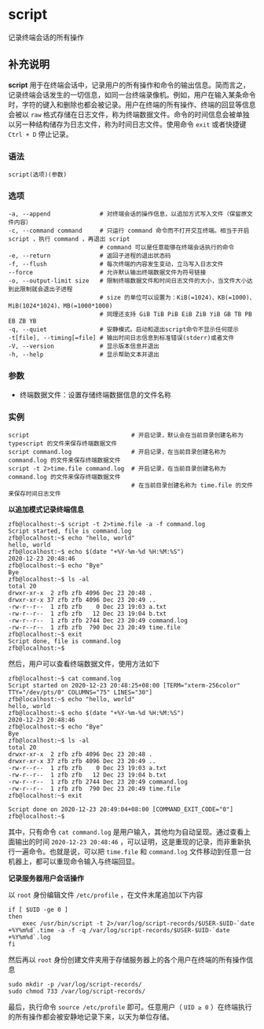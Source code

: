 #  script

记录终端会话的所有操作

##  补充说明

**script**
用于在终端会话中，记录用户的所有操作和命令的输出信息。简而言之，记录终端会话发生的一切信息，如同一台终端录像机。例如，用户在输入某条命令时，字符的键入和删除也都会被记录。用户在终端的所有操作、终端的回显等信息会被以
` raw ` 格式存储在日志文件，称为终端数据文件。命令的时间信息会被单独以另一种结构储存为日志文件，称为时间日志文件。使用命令 ` exit `
或者快捷键 ` Ctrl + D ` 停止记录。

###  语法

    
    
    script(选项)(参数)
    

###  选项

    
    
    -a, --append              # 对终端会话的操作信息，以追加方式写入文件（保留原文件内容）
    -c, --command command     # 只运行 command 命令而不打开交互终端。相当于开启 script ，执行 command ，再退出 script
                              # command 可以是任意能够在终端会话执行的命令
    -e, --return              # 返回子进程的退出状态码
    -f, --flush               # 每次终端的内容发生变动，立马写入日志文件
    --force                   # 允许默认输出终端数据文件为符号链接
    -o, --output-limit size   # 限制终端数据文件和时间日志文件的大小，当文件大小达到此限制就会退出子进程
                              # size 的单位可以设置为：KiB(=1024)、KB(=1000)、MiB(1024*1024)、MB(=1000*1000)
                              # 同理还支持 GiB TiB PiB EiB ZiB YiB GB TB PB EB ZB YB
    -q, --quiet               # 安静模式。启动和退出script命令不显示任何提示
    -t[file], --timing[=file] # 输出时间日志信息到标准错误(stderr)或者文件
    -V, --version             # 显示版本信息并退出
    -h, --help                # 显示帮助文本并退出
    

###  参数

  * 终端数据文件：设置存储终端数据信息的文件名称 

###  实例

    
    
    script                             # 开启记录，默认会在当前目录创建名称为 typescript 的文件来保存终端数据文件
    script command.log                 # 开启记录，在当前目录创建名称为 command.log 的文件来保存终端数据文件
    script -t 2>time.file command.log  # 开启记录，在当前目录创建名称为 command.log 的文件来保存终端数据文件
                                       # 在当前目录创建名称为 time.file 的文件来保存时间日志文件
    

**以追加模式记录终端信息**

    
    
    zfb@localhost:~$ script -t 2>time.file -a -f command.log
    Script started, file is command.log
    zfb@localhost:~$ echo "hello, world"
    hello, world
    zfb@localhost:~$ echo $(date "+%Y-%m-%d %H:%M:%S")
    2020-12-23 20:48:46
    zfb@localhost:~$ echo "Bye"
    Bye
    zfb@localhost:~$ ls -al
    total 20
    drwxr-xr-x  2 zfb zfb 4096 Dec 23 20:48 .
    drwxr-xr-x 37 zfb zfb 4096 Dec 23 20:49 ..
    -rw-r--r--  1 zfb zfb    0 Dec 23 19:03 a.txt
    -rw-r--r--  1 zfb zfb   12 Dec 23 19:04 b.txt
    -rw-r--r--  1 zfb zfb 2744 Dec 23 20:49 command.log
    -rw-r--r--  1 zfb zfb  790 Dec 23 20:49 time.file
    zfb@localhost:~$ exit
    Script done, file is command.log
    zfb@localhost:~$
    

然后，用户可以查看终端数据文件，使用方法如下

    
    
    zfb@localhost:~$ cat command.log
    Script started on 2020-12-23 20:48:25+08:00 [TERM="xterm-256color" TTY="/dev/pts/0" COLUMNS="75" LINES="30"]
    zfb@localhost:~$ echo "hello, world"
    hello, world
    zfb@localhost:~$ echo $(date "+%Y-%m-%d %H:%M:%S")
    2020-12-23 20:48:46
    zfb@localhost:~$ echo "Bye"
    Bye
    zfb@localhost:~$ ls -al
    total 20
    drwxr-xr-x  2 zfb zfb 4096 Dec 23 20:48 .
    drwxr-xr-x 37 zfb zfb 4096 Dec 23 20:49 ..
    -rw-r--r--  1 zfb zfb    0 Dec 23 19:03 a.txt
    -rw-r--r--  1 zfb zfb   12 Dec 23 19:04 b.txt
    -rw-r--r--  1 zfb zfb 2744 Dec 23 20:49 command.log
    -rw-r--r--  1 zfb zfb  790 Dec 23 20:49 time.file
    zfb@localhost:~$ exit
    
    Script done on 2020-12-23 20:49:04+08:00 [COMMAND_EXIT_CODE="0"]
    zfb@localhost:~$
    

其中，只有命令 ` cat command.log ` 是用户输入，其他均为自动呈现。通过查看上面输出的时间 ` 2020-12-23 20:48:46 `
，可以证明，这是重现的记录，而非重新执行一遍命令。也就是说，可以把 ` time.file ` 和 ` command.log `
文件移动到任意一台机器上，都可以重现命令输入与终端回显。

**记录服务器用户会话操作**

以 ` root ` 身份编辑文件 ` /etc/profile ` ，在文件末尾追加以下内容

    
    
    if [ $UID -ge 0 ]
    then
        exec /usr/bin/script -t 2>/var/log/script-records/$USER-$UID-`date +%Y%m%d`.time -a -f -q /var/log/script-records/$USER-$UID-`date +%Y%m%d`.log
    fi
    

然后再以 ` root ` 身份创建文件夹用于存储服务器上的各个用户在终端的所有操作信息

    
    
    sudo mkdir -p /var/log/script-records/
    sudo chmod 733 /var/log/script-records/
    

最后，执行命令 ` source /etc/profile ` 即可。任意用户（ ` UID ≥ 0 `
）在终端执行的所有操作都会被安静地记录下来，以天为单位存储。

